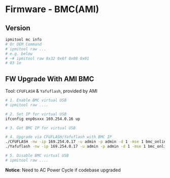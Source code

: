 # Firmware - BMC(AMI)

## Version

```bash
ipmitool mc info
# Or OEM Command
# ipmitool raw ... 
# e.g. below
# ~# ipmitool raw 0x32 0x8f 0x08 0x01
# 03 1e
```

## FW Upgrade With AMI BMC

Tool: `CFUFLASH` & `Yafuflash`, provided by AMI

```bash
# 1. Enable BMC virtual USB
# ipmitool raw ....

# 2. Set IP for virtual USB
ifconfig enp0sxxx 169.254.0.16 up

# 3. Get BMC IP for virtual USB

# 4. Upgrade via CFUFLASH/Yafuflash with BMC IP
./CFUFLASH -nw -ip 169.254.0.17 -u admin -p admin -d 1 -mse 1 bmc_online_upgrade.bin
./Yafuflash -nw -ip 169.254.0.17 -u admin -p admin -d 1 -mse 1 bmc_online_upgrade.bin

# 5. Disable BMC virtual USB
# ipmitool raw ....
```

**Notice**: Need to AC Power Cycle if codebase upgraded
